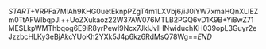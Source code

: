 $START$+VRPFa7MlAh9KHG0uetEknpPZgT4m1LXVbj6/iJ0iYW7xmaHQnXLIEZm0TtAFWlbqpJl++UoZXukaoz22W37AW076MTLB2PGQ6vD1K9B+Yi8wZ71MESLkpWMThbqog6E9iR8yrPewI9Ncx7JklJvIHNwiduchKH039opL3Guyr2eJzzbcHLKy3eBjAkcYUoKh2YXk5J4p6kz6RdMsQ78Wg==$END$